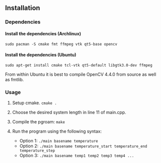 ## Installation

### Dependencies

#### Install the dependencies (Archlinux)
	sudo pacman -S cmake fmt ffmpeg vtk qt5-base opencv
#### Install the dependencies (Ubuntu)
	sudo apt-get install cmake tcl-vtk qt5-default libgtk3.0-dev ffmpeg
From within Ubuntu it is best to compile OpenCV 4.4.0 from source as well as fmtlib.

### Usage
1. Setup cmake. `cmake .`
2. Choose the desired system length in line 11 of main.cpp.
3. Compile the pgroam: `make`

4. Run the program using the following syntax:
   * Option 1: `./main basename temperature`
   * Option 2: `./main basename temperature_start temperature_end temperature_step`
   * Option 3: `./main basename temp1 temp2 temp3 temp4 ...`
